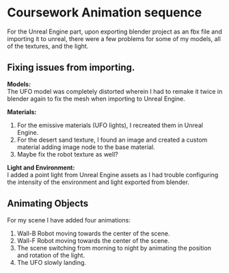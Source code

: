 # Coursework Animation sequence

For the Unreal Engine part, upon exporting blender project as an fbx file and importing it to unreal, there were a few problems for some of my models,
all of the textures, and the light.

## Fixing issues from importing.

**Models:**  
The UFO model was completely distorted wherein I had to remake it twice in blender again to fix the mesh when importing to Unreal Engine.  

**Materials:**
1.  For the emissive materials (UFO lights), I recreated them in Unreal Engine.  
2.  For the desert sand texture, I found an image and created a custom material adding image node to the base material.
3.  Maybe fix the robot texture as well?

**Light and Environment:**  
I added a point light from Unreal Engine assets as I had trouble configuring the intensity of the environment and light exported from blender.  

## Animating Objects
For my scene I have added four animations:
1.  Wall-B Robot moving towards the center of the scene.
2.  Wall-F Robot moving towards the center of the scene.
3.  The scene switching from morning to night by animating the position and rotation of the light.
4.  The UFO slowly landing.